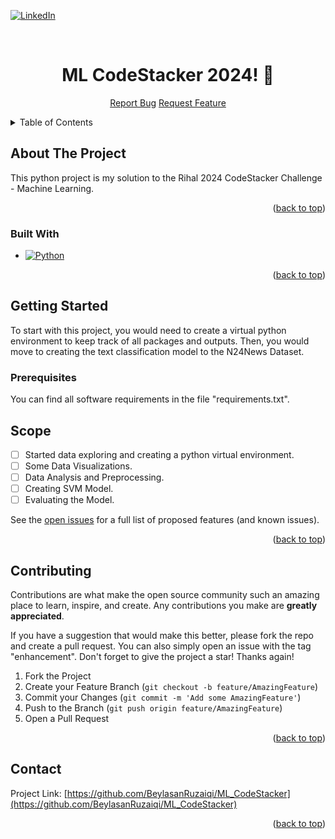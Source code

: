 <a name="readme-top"></a>

[![LinkedIn][linkedin-shield]][linkedin-url]

<br />
<div align="center">
  <a href="https://github.com/BeylasanRuzaiqi/ML_CodeStacker">
  </a>

<h1 align="center">ML CodeStacker 2024! 🚀</h1>

  <p align="center">
    <a href="https://github.com/BeylasanRuzaiqi/ML_CodeStacker/issues">Report Bug</a>
    <a href="https://github.com/BeylasanRuzaiqi/ML_CodeStacker/issues">Request Feature</a>
  </p>
</div>


<!-- TABLE OF CONTENTS -->
<details>
  <summary>Table of Contents</summary>
  <ol>
    <li>
      <a href="#about-the-project">About The Project</a>
      <ul>
        <li><a href="#built-with">Built With</a></li>
      </ul>
    </li>
    <li>
      <a href="#getting-started">Getting Started</a>
      <ul>
        <li><a href="#prerequisites">Prerequisites</a></li>
      </ul>
    </li>
    <li><a href="#usage">Usage</a></li>
    <li><a href="#scope">Scope</a></li>
    <li><a href="#contributing">Contributing</a></li>
  </ol>
</details>



<!-- ABOUT THE PROJECT -->
## About The Project

This python project is my solution to the Rihal 2024 CodeStacker Challenge - Machine Learning.

<p align="right">(<a href="#readme-top">back to top</a>)</p>



### Built With

* [![Python][py]][python-url]

<p align="right">(<a href="#readme-top">back to top</a>)</p>



<!-- GETTING STARTED -->
## Getting Started

To start with this project, you would need to create a virtual python environment to keep track of all packages and outputs. Then, you would move to creating the text classification model to the N24News Dataset.

### Prerequisites

You can find all software requirements in the file "requirements.txt".


<!-- SCOPE -->
## Scope

- [ ] Started data exploring and creating a python virtual environment.
- [ ] Some Data Visualizations.
- [ ] Data Analysis and Preprocessing.
- [ ] Creating SVM Model.
- [ ] Evaluating the Model.

See the [open issues](https://github.com/BeylasanRuzaiqi/ML_CodeStacker/issues) for a full list of proposed features (and known issues).

<p align="right">(<a href="#readme-top">back to top</a>)</p>



<!-- CONTRIBUTING -->
## Contributing

Contributions are what make the open source community such an amazing place to learn, inspire, and create. Any contributions you make are **greatly appreciated**.

If you have a suggestion that would make this better, please fork the repo and create a pull request. You can also simply open an issue with the tag "enhancement".
Don't forget to give the project a star! Thanks again!

1. Fork the Project
2. Create your Feature Branch (`git checkout -b feature/AmazingFeature`)
3. Commit your Changes (`git commit -m 'Add some AmazingFeature'`)
4. Push to the Branch (`git push origin feature/AmazingFeature`)
5. Open a Pull Request

<p align="right">(<a href="#readme-top">back to top</a>)</p>


<!-- CONTACT -->
## Contact

Project Link: [https://github.com/BeylasanRuzaiqi/ML_CodeStacker](https://github.com/BeylasanRuzaiqi/ML_CodeStacker)

<p align="right">(<a href="#readme-top">back to top</a>)</p>


<!-- MARKDOWN LINKS & IMAGES -->
[linkedin-shield]: https://img.shields.io/badge/-LinkedIn-black.svg?style=for-the-badge&logo=linkedin&colorB=555
[linkedin-url]: https://www.linkedin.com/in/beylasanalruzaiqi/
[py]: https://img.shields.io/badge/python-3670A0?style=for-the-badge&logo=python&logoColor=ffdd54
[python-url]: https://python.org
